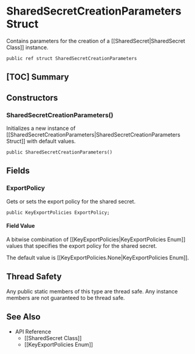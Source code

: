 # SharedSecretCreationParameters Struct

Contains parameters for the creation of a [[SharedSecret|SharedSecret Class]]
instance.

    public ref struct SharedSecretCreationParameters


## [TOC] Summary


## Constructors


### SharedSecretCreationParameters()

Initializes a new instance of
[[SharedSecretCreationParameters|SharedSecretCreationParameters Struct]] with
default values.

    public SharedSecretCreationParameters()


## Fields


### ExportPolicy

Gets or sets the export policy for the shared secret.

    public KeyExportPolicies ExportPolicy;

#### Field Value

A bitwise combination of [[KeyExportPolicies|KeyExportPolicies Enum]] values
that specifies the export policy for the shared secret.

The default value is [[KeyExportPolicies.None|KeyExportPolicies Enum]].


## Thread Safety

Any public static members of this type are thread safe. Any instance members are
not guaranteed to be thread safe.


## See Also

* API Reference
    * [[SharedSecret Class]]
    * [[KeyExportPolicies Enum]]
